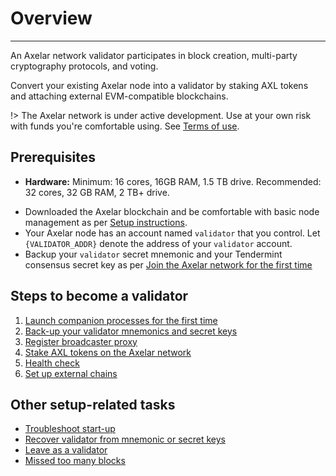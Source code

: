 # Overview
-----------
An Axelar network validator participates in block creation, multi-party cryptography protocols, and voting.

Convert your existing Axelar node into a validator by staking AXL tokens and attaching external EVM-compatible blockchains.

!> The Axelar network is under active development.  Use at your own risk with funds you're comfortable using.  See [Terms of use](/terms-of-use).

## Prerequisites

* **Hardware:** Minimum: 16 cores, 16GB RAM, 1.5 TB drive. Recommended: 32 cores, 32 GB RAM, 2 TB+ drive.
- Downloaded the Axelar blockchain and be comfortable with basic node management as per [Setup instructions](/parent-pages/setup.md).
- Your Axelar node has an account named `validator` that you control.  Let `{VALIDATOR_ADDR}` denote the address of your `validator` account.
- Backup your `validator` secret mnemonic and your Tendermint consensus secret key as per [Join the Axelar network for the first time](/setup/join.md)

## Steps to become a validator

1. [Launch companion processes for the first time](/validator-zone/setup/vald-tofnd.md)
2. [Back-up your validator mnemonics and secret keys](/validator-zone/setup/backup.md)
3. [Register broadcaster proxy](/validator-zone/setup/register-proxy.md)
4. [Stake AXL tokens on the Axelar network](/validator-zone/setup/stake-axl-tokens.md)
5. [Health check](/validator-zone/setup/health-check.md)
6. [Set up external chains](/validator-zone/external-chains/overview.md)

## Other setup-related tasks

* [Troubleshoot start-up](/validator-zone/troubleshoot/troubleshoot.md)
* [Recover validator from mnemonic or secret keys](/validator-zone/troubleshoot/recovery.md)
* [Leave as a validator](/validator-zone/troubleshoot/leave.md)
* [Missed too many blocks](/validator-zone/troubleshoot/missed-too-many-blocks.md)
